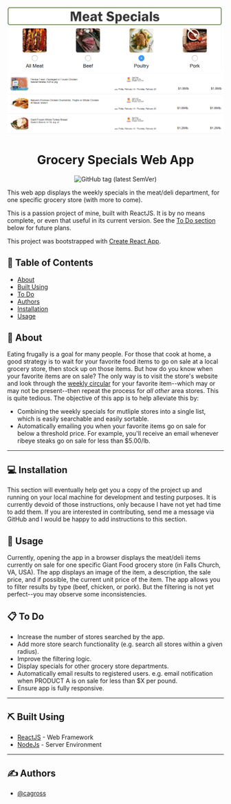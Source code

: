 ![Images of various prepared meat items.](images-readme/sp-readme-banner.png "Grocery Specials screenshot")

<h1 align="center">Grocery Specials Web App</h1>

<div align="center">

  <!-- [![License](https://img.shields.io/badge/license-MIT-blue.svg)](/LICENSE) -->

![GitHub tag (latest SemVer)](https://img.shields.io/github/v/tag/cagross/react-specials)

  <!-- ![GitHub top language](https://img.shields.io/github/languages/top/cagross/react-specials) -->

</div>

This web app displays the weekly specials in the meat/deli department, for one specific grocery store (with more to come).

This is a passion project of mine, built with ReactJS. It is by no means complete, or even that useful in its current version. See the [To Do section](#todo) below for future plans.

This project was bootstrapped with [Create React App](https://github.com/facebook/create-react-app).

## 📝 Table of Contents

- [About](#about)
- [Built Using](#built_using)
- [To Do](#todo)
- [Authors](#authors)
- [Installation](#installation)
- [Usage](#usage)
  <!-- - [Acknowledgments](#acknowledgements) -->
  <!-- - [Deployment](#deployment) -->

<!-- - [Contributing](../CONTRIBUTING.md) -->

## 🧐 About <a name = "about"></a>

Eating frugally is a goal for many people. For those that cook at home, a good strategy is to wait for your favorite food items to go on sale at a local grocery store, then stock up on those items. But how do you know when your favorite items are on sale? The only way is to visit the store's website and look through the [weekly circular](https://circular.giantfood.com/flyers/giantfood?type=2&show_shopping_list_integration=1&postal_code=22204&use_requested_domain=true&store_code=0774&is_store_selection=true&auto_flyer=&sort_by=#!/flyers/giantfood-weekly?flyer_run_id=406535) for your favorite item--which may or may not be present--then repeat the process for <i>all other</i> area stores. This is quite tedious. The objective of this app is to help alleviate this by:

- Combining the weekly specials for mutliple stores into a single list, which is easily searchable and easily sortable.
- Automatically emailing you when your favorite items go on sale for below a threshold price. For example, you'll receive an email whenever ribeye steaks go on sale for less than $5.00/lb.

---

## 💻 Installation <a name = "installation"></a>

This section will eventually help get you a copy of the project up and running on your local machine for development and testing purposes. It is currently devoid of those instructions, only because I have not yet had time to add them. If you are interested in contributing, send me a message via GitHub and I would be happy to add instructions to this section.

<!-- ### Prerequisites
What things you need to install the software and how to install them.

```
Give examples
``` -->

<!-- ### Installing
A step by step series of examples that tell you how to get a development env running.

Say what the step will be

```
Give the example
```

And repeat

```
until finished
```

End with an example of getting some data out of the system or using it for a little demo. -->

<!-- ## 🔧 Running the tests <a name = "tests"></a>
Explain how to run the automated tests for this system. -->
<!--
### Break down into end to end tests
Explain what these tests test and why

```
Give an example
``` -->

<!-- ### And coding style tests
Explain what these tests test and why

```
Give an example
``` -->

## 🎈 Usage <a name="usage"></a>

Currently, opening the app in a browser displays the meat/deli items currently on sale for one specific Giant Food grocery store (in Falls Church, VA, USA). The app displays an image of the item, a description, the sale price, and if possible, the current unit price of the item. The app allows you to filter results by type (beef, chicken, or pork). But the filtering is not yet perfect--you may observe some inconsistencies.

## 📋 To Do <a name="todo"></a>

- Increase the number of stores searched by the app.
- Add more store search functionality (e.g. search all stores within a given radius).
- Improve the filtering logic.
- Display specials for other grocery store departments.
- Automatically email results to registered users. e.g. email notification when PRODUCT A is on sale for less than $X per pound.
- Ensure app is fully responsive.

---

<!-- ## 🚀 Deployment <a name = "deployment"></a>
Add additional notes about how to deploy this on a live system. -->

## ⛏️ Built Using <a name = "built_using"></a>

- [ReactJS](https://reactjs.org/) - Web Framework
- [NodeJs](https://nodejs.org/) - Server Environment

---

## ✍️ Authors <a name = "authors"></a>

- [@cagross](https://github.com/cagross)

<!-- See also the list of [contributors](https://github.com/kylelobo/The-Documentation-Compendium/contributors) who participated in this project. -->

<!-- ## 🎉 Acknowledgements <a name = "acknowledgements"></a>-->
